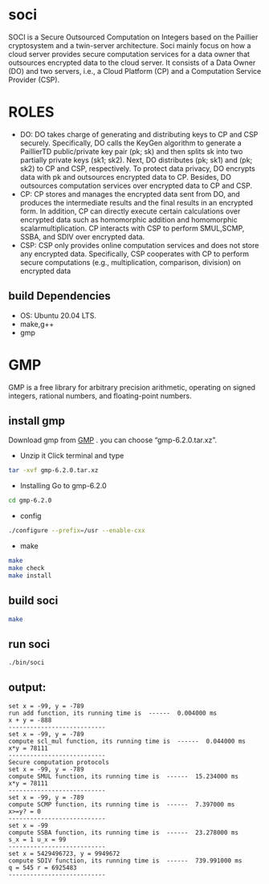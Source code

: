 # soci
SOCI is a Secure Outsourced Computation on Integers based on the Paillier cryptosystem and a twin-server architecture.
Soci mainly focus on how a cloud server provides secure computation services for a data owner that outsources encrypted data to the cloud server. It consists of a Data Owner (DO) and two servers, i.e., a Cloud Platform (CP) and a Computation Service Provider (CSP). 

# ROLES
- DO: DO takes charge of generating and distributing keys to CP and CSP securely. Specifically, DO calls the KeyGen algorithm to generate a PaillierTD public/private key pair (pk; sk) and then splits sk into two partially private keys (sk1; sk2). Next, DO distributes (pk; sk1) and (pk; sk2) to CP and CSP, respectively. To protect data privacy, DO encrypts data with pk and outsources encrypted data to CP. Besides, DO outsources computation services over encrypted data to CP and CSP.
- CP: CP stores and manages the encrypted data sent from DO, and produces the intermediate results and the final results in an encrypted form. In addition, CP can directly execute certain calculations over encrypted data such as homomorphic addition and homomorphic scalarmultiplication. CP interacts with CSP to perform SMUL,SCMP, SSBA, and SDIV over encrypted data.
- CSP: CSP only provides online computation services and does not store any encrypted data. Specifically, CSP cooperates with CP to perform secure computations (e.g., multiplication, comparison, division) on encrypted data


## build Dependencies

* OS: Ubuntu 20.04 LTS.
* make,g++
* gmp

# GMP
GMP is a free library for arbitrary precision arithmetic, operating on signed integers, rational numbers, and floating-point numbers.


## install gmp
Download gmp from [GMP](https://ftp.gnu.org/gnu/gmp/) . you can choose “gmp-6.2.0.tar.xz”.
* Unzip it
Click terminal and type
```sh
tar -xvf gmp-6.2.0.tar.xz
```
* Installing
Go to gmp-6.2.0
```sh
cd gmp-6.2.0
```
* config
```sh
./configure --prefix=/usr --enable-cxx
```

* make
```sh
make
make check
make install
```


## build soci
```sh
make
```

## run soci
```sh
./bin/soci
```
## output:
    set x = -99, y = -789
    run add function, its running time is  ------  0.004000 ms
    x + y = -888
    ---------------------------
    set x = -99, y = -789
    compute scl_mul function, its running time is  ------  0.044000 ms
    x*y = 78111
    ---------------------------
    Secure computation protocols
    set x = -99, y = -789
    compute SMUL function, its running time is  ------  15.234000 ms
    x*y = 78111
    ---------------------------
    set x = -99, y = -789
    compute SCMP function, its running time is  ------  7.397000 ms
    x>=y? = 0
    ---------------------------
    set x = -99
    compute SSBA function, its running time is  ------  23.278000 ms
    s_x = 1 u_x = 99
    ---------------------------
    set x = 5429496723, y = 9949672
    compute SDIV function, its running time is  ------  739.991000 ms
    q = 545 r = 6925483
    ---------------------------
